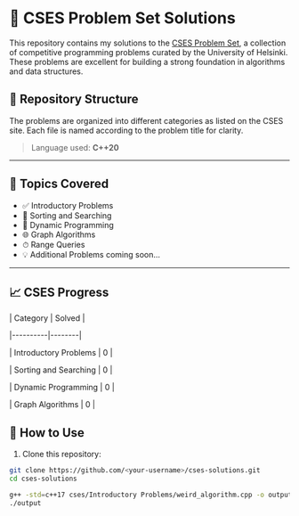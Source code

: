 # 🚀 CSES Problem Set Solutions

This repository contains my solutions to the [CSES Problem Set](https://cses.fi/problemset/), a collection of competitive programming problems curated by the University of Helsinki. These problems are excellent for building a strong foundation in algorithms and data structures.

## 📁 Repository Structure

The problems are organized into different categories as listed on the CSES site. Each file is named according to the problem title for clarity.


> Language used: **C++20**

---

## 📌 Topics Covered

- ✅ Introductory Problems  
- 🔄 Sorting and Searching  
- 🧠 Dynamic Programming  
- 🌐 Graph Algorithms  
- ⏱ Range Queries  
- 💡 Additional Problems coming soon...

---
## 📈 CSES Progress

<!--PROGRESS_START-->

| Category | Solved |

|----------|--------|

| Introductory Problems | 0 |

| Sorting and Searching | 0 |

| Dynamic Programming | 0 |

| Graph Algorithms | 0 |

<!--PROGRESS_END-->

## 📂 How to Use

1. Clone this repository:
```bash
git clone https://github.com/<your-username>/cses-solutions.git
cd cses-solutions

g++ -std=c++17 cses/Introductory Problems/weird_algorithm.cpp -o output
./output

